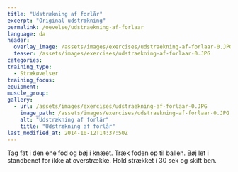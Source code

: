 ```yaml
---
title: "Udstrækning af forlår"
excerpt: "Original udstrækning"
permalink: /oevelse/udstraekning-af-forlaar
language: da
header:
  overlay_image: /assets/images/exercises/udstraekning-af-forlaar-0.JPG
  teaser: /assets/images/exercises/udstraekning-af-forlaar-0.JPG
categories:
training_type: 
  - Strækøvelser
training_focus: 
equipment:
muscle_group:
gallery:
  - url: /assets/images/exercises/udstraekning-af-forlaar-0.JPG
    image_path: /assets/images/exercises/udstraekning-af-forlaar-0.JPG
    alt: "Udstrækning af forlår"
    title: "Udstrækning af forlår"
last_modified_at: 2014-10-12T14:37:50Z
---
```


Tag fat i den ene fod og bøj i knæet. Træk foden op til ballen. Bøj let i standbenet for ikke at overstrække. Hold strækket i 30 sek og skift ben.
